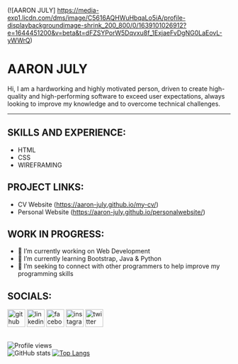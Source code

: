 

(![AARON JULY] https://media-exp1.licdn.com/dms/image/C5616AQHWuHbqaLo5iA/profile-displaybackgroundimage-shrink_200_800/0/1639101026912?e=1644451200&v=beta&t=dFZSYPorW5Dqvxu8f_1ExjaeFvDgNG0LaEovL-yWWrQ)

# AARON JULY


Hi, I am a hardworking and highly motivated person, driven to create high-quality and high-performing software to exceed user expectations, always looking to improve my knowledge and to overcome technical challenges.

<hr>

## SKILLS AND EXPERIENCE:<br>
- HTML
- CSS
- WIREFRAMING

## PROJECT LINKS:

- CV Website (https://aaron-july.github.io/my-cv/)
- Personal Website (https://aaron-july.github.io/personalwebsite/)

## WORK IN PROGRESS:
- 🔭 I’m currently working on Web Development 
- 🌱 I’m currently learning Bootstrap, Java & Python 
- 🤔 I’m seeking to connect with other programmers to help improve my programming skills 

## SOCIALS:
[<img src='https://cdn.jsdelivr.net/npm/simple-icons@3.0.1/icons/github.svg' alt='github' height='40'>](https://github.com/Aaron-July)  [<img src='https://cdn.jsdelivr.net/npm/simple-icons@3.0.1/icons/linkedin.svg' alt='linkedin' height='40'>](https://www.linkedin.com/in/Aaron-July/)  [<img src='https://cdn.jsdelivr.net/npm/simple-icons@3.0.1/icons/facebook.svg' alt='facebook' height='40'>](https://www.facebook.com/july.aaron.589)  [<img src='https://cdn.jsdelivr.net/npm/simple-icons@3.0.1/icons/instagram.svg' alt='instagram' height='40'>](https://www.instagram.com/Mr.ajuly/)  [<img src='https://cdn.jsdelivr.net/npm/simple-icons@3.0.1/icons/twitter.svg' alt='twitter' height='40'>](https://twitter.com/July_Agbiaowei)  

##

![Profile views](https://gpvc.arturio.dev/Aaron-July)  
![GitHub stats](https://github-readme-stats.vercel.app/api?username=Aaron-July&show_icons=true)  [![Top Langs](https://github-readme-stats.vercel.app/api/top-langs/?username=Aaron-July)](https://github.com/anuraghazra/github-readme-stats) 
